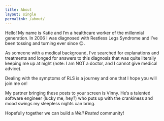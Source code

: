```yaml
---
title: About
layout: single
permalink: /about/
---
```


Hello! My name is Katie and I’m a healthcare worker of the millennial generation. In 2006 I was diagnosed with Restless Legs Syndrome and I’ve been tossing and turning ever since 😉.

As someone with a medical background, I’ve searched for explanations and treatments and longed for answers to this diagnosis that was quite literally keeping me up at night (note: I am NOT a doctor, and I cannot give medical advice).

Dealing with the symptoms of RLS is a journey and one that I hope you will join me on!

My partner bringing these posts to your screen is Vinny. He’s a talented software engineer (lucky me, hey?) who puts up with the crankiness and mood swings my sleepless nights can bring.

Hopefully together we can build a *Well Rested* community!
